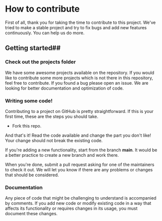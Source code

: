 # How to contribute
First of all, thank you for taking the time to contribute to this project. We've tried to make a stable project and try to fix bugs and add new features continuously. You can help us do more.

## Getting started##

### Check out the projects folder

We have some awesome projects available on the repository. 
If you would like to contribute some more projects which is not there in this repository, feel free to contribute. 
If you found a bug please open an issue.
We are looking for better documentation and optimization of code.


### Writing some code!

Contributing to a project on GitHub is pretty straightforward. If this is your first time, these are the steps you should take.

- Fork this repo.

And that's it! Read the code available and change the part you don't like! Your change should not break the existing code.
 
If you're adding a new functionality, start from the branch **main**. It would be a better practice to create a new branch and work there.

When you're done, submit a pull request asking for one of the maintainers to check it out. We will let you know if there are any problems or changes that should be considered.

### Documentation

Any piece of code that might be challenging to understand is accompanied by comments. If you add new code or modify existing code in a way that affects its functionality or requires changes in its usage, you must document these changes.
